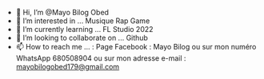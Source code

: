 - 👋 Hi, I’m @Mayo Bilog Obed
- 👀 I’m interested in ... Musique Rap Game
- 🌱 I’m currently learning ... FL Studio 2022
- 💞️ I’m looking to collaborate on ... Github
- 📫 How to reach me ... : Page Facebook : Mayo Bilog ou sur mon numéro WhatsApp 680508904 ou sur mon adresse e-mail : mayobilogobed179@gmail.com

<!---
MayoObed/MayoObed is a ✨ special ✨ repository because its `README.md` (this file) appears on your GitHub profile.
You can click the Preview link to take a look at your changes.
--->
